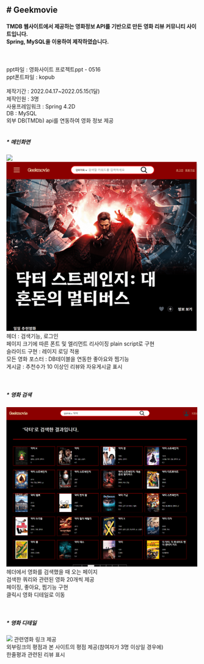 <h2># Geekmovie</h2>

<h4>TMDB 웹사이트에서 제공하는 영화정보 API를 기반으로 만든 영화 리뷰 커뮤니티 사이트입니다.<br>
Spring, MySQL을 이용하여 제작하였습니다.</h4>
<br><br>
ppt파일 : 영화사이트 프로젝트ppt - 0516<br>
ppt폰트파일 : kopub
<br><br>
제작기간 : 2022.04.17~2022.05.15(1달)<br>
제작인원 : 3명<br>
사용프레임워크 : Spring 4.2D<br>
DB : MySQL<br>
외부 DB(TMDb) api를 연동하여 영화 정보 제공<br><br>

<h5>* 메인화면</h5>
<img src="img/indexShow.gif" width="500"/>
<img src="img/HeaderShow.gif" width="500"/>
헤더 : 검색기능, 로그인<br>
페이지 크기에 따른 폰트 및 엘리먼트 리사이징 plain script로 구현<br>
슬라이드 구현 : 레이지 로딩 적용<br>
모든 영화 포스터 : DB테이블을 연동한 좋아요와 찜기능<br>
게시글 : 추천수가 10 이상인 리뷰와 자유게시글 표시<br>
<br><br>

<h5>* 영화 검색</h5>
<img src="img/MovieSearchShow.gif" width="500"/>
헤더에서 영화를 검색했을 때 오는 페이지<br>
검색한 쿼리와 관련된 영화 20개씩 제공<br>
페이징, 좋아요, 찜기능 구현<br>
클릭시 영화 디테일로 이동<br>
<br><br>

<h5>* 영화 디테일</h5>
<img src="img/MovieDetailShow.gif" width="500"/>
관련영화 링크 제공<br>
외부링크의 평점과 본 사이트의 평점 제공(참여자가 3명 이상일 경우에)<br>
한줄평과 관련된 리뷰 표시<br>
